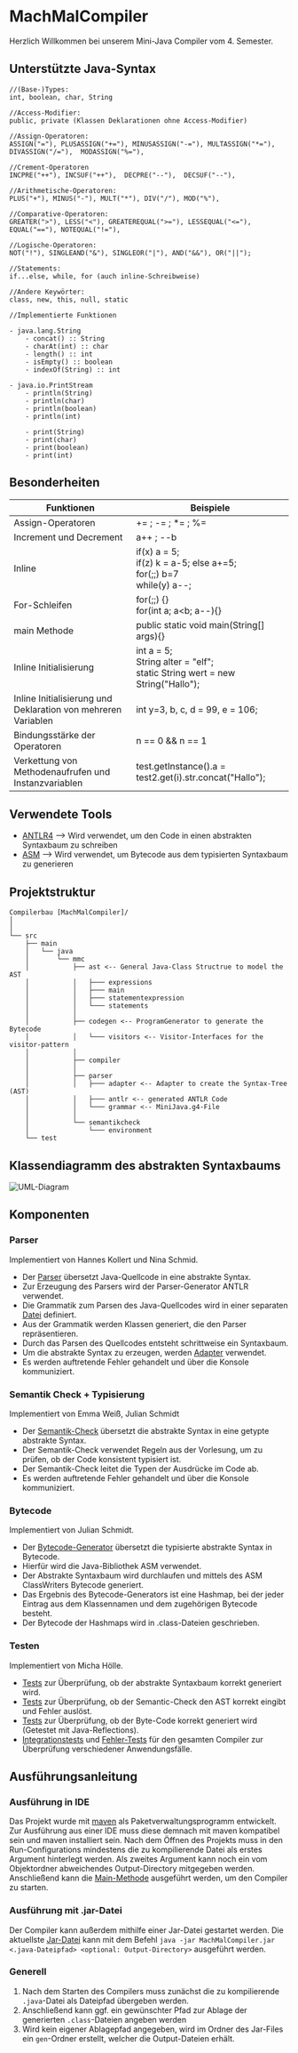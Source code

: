 # MachMalCompiler

Herzlich Willkommen bei unserem Mini-Java Compiler vom 4. Semester.

## Unterstützte Java-Syntax

```plain
//(Base-)Types:
int, boolean, char, String

//Access-Modifier:
public, private (Klassen Deklarationen ohne Access-Modifier)

//Assign-Operatoren:
ASSIGN("="), PLUSASSIGN("+="), MINUSASSIGN("-="), MULTASSIGN("*="), DIVASSIGN("/="),  MODASSIGN("%="), 

//Crement-Operatoren
INCPRE("++"), INCSUF("++"),  DECPRE("--"),  DECSUF("--"), 

//Arithmetische-Operatoren:
PLUS("+"), MINUS("-"), MULT("*"), DIV("/"), MOD("%"),

//Comparative-Operatoren:
GREATER(">"), LESS("<"), GREATEREQUAL(">="), LESSEQUAL("<="), EQUAL("=="), NOTEQUAL("!="),

//Logische-Operatoren:
NOT("!"), SINGLEAND("&"), SINGLEOR("|"), AND("&&"), OR("||");

//Statements:
if...else, while, for (auch inline-Schreibweise)

//Andere Keywörter:
class, new, this, null, static

//Implementierte Funktionen

- java.lang.String
    - concat() :: String
    - charAt(int) :: char
    - length() :: int
    - isEmpty() :: boolean
    - indexOf(String) :: int    

- java.io.PrintStream
    - println(String)
    - println(char)
    - println(boolean)
    - println(int)
    
    - print(String)
    - print(char)
    - print(boolean)
    - print(int)    
```
## Besonderheiten

| Funktionen                                                    | Beispiele                                                                          |
|---------------------------------------------------------------|------------------------------------------------------------------------------------|
| Assign-Operatoren                                             | += ; -= ; *= ; %=                                                                  |
| Increment und Decrement                                       | a++ ; --b                                                                          |
| Inline                                                        | if(x) a = 5;<br/> if(z) k = a-5; else a+=5;<br/>for(;;) b=7<br/> while(y) a--;     |
| For-Schleifen                                                 | for(;;) {}<br/>for(int a; a<b; a--){}                                              |
| main Methode                                                  | public static void main(String[] args){}                                           |
| Inline Initialisierung                                        | int a = 5;<br/>String alter = "elf";<br/>static String wert = new String("Hallo"); |
| Inline Initialisierung und Deklaration von mehreren Variablen | int y=3, b, c, d = 99, e = 106;                                                    |
| Bindungsstärke der Operatoren                                 | n == 0 && n == 1                                                                   |
| Verkettung von Methodenaufrufen und Instanzvariablen          | test.getInstance().a = test2.get(i).str.concat("Hallo");                           |

## Verwendete Tools
* [ANTLR4](https://www.antlr.org/) --> Wird verwendet, um den Code in einen abstrakten Syntaxbaum zu schreiben
* [ASM](https://asm.ow2.io/) --> Wird verwendet, um Bytecode aus dem typisierten Syntaxbaum zu generieren

## Projektstruktur

```plain
Compilerbau [MachMalCompiler]/
│
│
└── src
    ├── main
    │   └── java
    │       └── mmc
    │           ├── ast <-- General Java-Class Structrue to model the AST
    │           │   ├─── expressions
    │           │   ├─── main
    │           │   ├─── statementexpression
    │           │   └─── statements
    │           │
    │           ├── codegen <-- ProgramGenerator to generate the Bytecode
    │           │   └─── visitors <-- Visitor-Interfaces for the visitor-pattern
    │           │
    │           ├── compiler
    │           │
    │           ├── parser
    │           │   ├─── adapter <-- Adapter to create the Syntax-Tree (AST)
    │           │   ├─── antlr <-- generated ANTLR Code
    │           │   └─── grammar <-- MiniJava.g4-File
    │           │
    │           └── semantikcheck
    │               └─── environment
    └── test
```
## Klassendiagramm des abstrakten Syntaxbaums
![UML-Diagram](./uml/AST_UML.svg)

## Komponenten

### Parser

Implementiert von Hannes Kollert und Nina Schmid.

* Der [Parser](./src/main/java/mmc/parser) übersetzt Java-Quellcode in eine abstrakte Syntax. 
* Zur Erzeugung des Parsers wird der Parser-Generator ANTLR verwendet. 
* Die Grammatik zum Parsen des Java-Quellcodes wird in einer separaten [Datei](./src/main/java/mmc/parser/MiniJava.g4) definiert. 
* Aus der Grammatik werden Klassen generiert, die den Parser repräsentieren. 
* Durch das Parsen des Quellcodes entsteht schrittweise ein Syntaxbaum. 
* Um die abstrakte Syntax zu erzeugen, werden [Adapter](./src/main/java/mmc/parser/adapter) verwendet. 
* Es werden auftretende Fehler gehandelt und über die Konsole kommuniziert.

### Semantik Check + Typisierung

Implementiert von Emma Weiß, Julian Schmidt

* Der [Semantik-Check](./src/main/java/mmc/semantikcheck) übersetzt die abstrakte Syntax in eine getypte abstrakte Syntax.
* Der Semantik-Check verwendet Regeln aus der Vorlesung, um zu prüfen, ob der Code konsistent typisiert ist.
* Der Semantik-Check leitet die Typen der Ausdrücke im Code ab.
* Es werden auftretende Fehler gehandelt und über die Konsole kommuniziert.

### Bytecode

Implementiert von Julian Schmidt.

* Der [Bytecode-Generator](./src/main/java/mmc/codegen) übersetzt die typisierte abstrakte Syntax in Bytecode.
* Hierfür wird die Java-Bibliothek ASM verwendet.
* Der Abstrakte Syntaxbaum wird durchlaufen und mittels des ASM ClassWriters Bytecode generiert.
* Das Ergebnis des Bytecode-Generators ist eine Hashmap, bei der jeder Eintrag aus dem Klassennamen und dem zugehörigen Bytecode besteht.
* Der Bytecode der Hashmaps wird in .class-Dateien geschrieben.

### Testen

Implementiert von Micha Hölle.

- [Tests](./src/test/java/mmc/AstTests.java) zur Überprüfung, ob der abstrakte Syntaxbaum korrekt generiert wird.
- [Tests](./src/test/java/mmc/TastTests.java) zur Überprüfung, ob der Semantic-Check den AST korrekt eingibt und Fehler auslöst.
- [Tests](./src/test/java/mmc/ByteCodeTest.java) zur Überprüfung, ob der Byte-Code korrekt generiert wird (Getestet mit Java-Reflections).
- [Integrationstests](./src/test/java/mmc/FullRunTests.java) und [Fehler-Tests](./src/test/java/mmc/FailTests.java) für den gesamten Compiler zur Überprüfung verschiedener Anwendungsfälle.

## Ausführungsanleitung

### Ausführung in IDE
Das Projekt wurde mit [maven](https://maven.apache.org/) als Paketverwaltungsprogramm entwickelt.
Zur Ausführung aus einer IDE muss diese demnach mit maven kompatibel sein und maven installiert sein.
Nach dem Öffnen des Projekts muss in den Run-Configurations mindestens die zu kompilierende Datei als erstes Argument hinterlegt werden.
Als zweites Argument kann noch ein vom Objektordner abweichendes Output-Directory mitgegeben werden.
Anschließend kann die [Main-Methode](./src/main/java/mmc/Main.java) ausgeführt werden, um den Compiler zu starten.

### Ausführung mit .jar-Datei
Der Compiler kann außerdem mithilfe einer Jar-Datei gestartet werden.
Die aktuellste [Jar-Datei](./MachMalCompiler.jar) kann mit dem Befehl
```java -jar MachMalCompiler.jar <.java-Dateipfad> <optional: Output-Directory>``` ausgeführt werden.

### Generell
1. Nach dem Starten des Compilers muss zunächst die zu kompilierende ```.java```-Datei als Dateipfad übergeben werden.
2. Anschließend kann ggf. ein gewünschter Pfad zur Ablage der generierten ```.class```-Dateien angeben werden
3. Wird kein eigener Ablagepfad angegeben, wird im Ordner des Jar-Files ein ```gen```-Ordner erstellt, welcher die Output-Dateien erhält.
